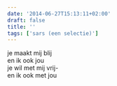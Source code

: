 ```yaml
---
date: '2014-06-27T15:13:11+02:00'
draft: false
title: ''
tags: ['sars (een selectie)']
---
```


je maakt mij blij <br>
en ik ook jou <br>
je wil met mij vrij- <br>
en ik ook met jou